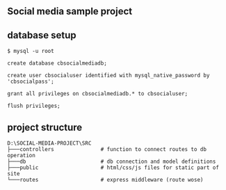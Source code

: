 ## Social media sample project

## database setup

```shell
$ mysql -u root
```

```mysql
create database cbsocialmediadb;

create user cbsocialuser identified with mysql_native_password by 'cbsocialpass';

grant all privileges on cbsocialmediadb.* to cbsocialuser;

flush privileges;
```

## project structure

```shell
D:\SOCIAL-MEDIA-PROJECT\SRC
├───controllers               # function to connect routes to db operation
├───db                        # db connection and model definitions
├───public                    # html/css/js files for static part of site
└───routes                    # express middleware (route wose)

```
